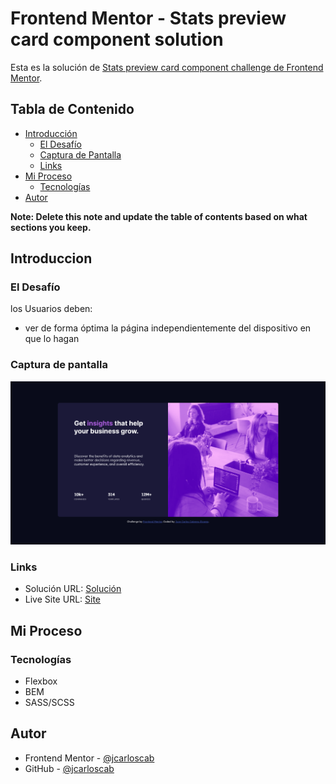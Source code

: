 # Frontend Mentor - Stats preview card component solution

Esta es la solución de [Stats preview card component challenge de Frontend Mentor](https://www.frontendmentor.io/challenges/stats-preview-card-component-8JqbgoU62).

## Tabla de Contenido

- [Introducción](#introduccion)
  - [El Desafío](#el-desafio)
  - [Captura de Pantalla](#captura-de-pantalla)
  - [Links](#links)
- [Mi Proceso](#mi-proceso)
  - [Tecnologías](#tecnologías)
- [Autor](#autor)

**Note: Delete this note and update the table of contents based on what sections you keep.**

## Introduccion

### El Desafío

los Usuarios deben:

- ver de forma óptima la página independientemente del dispositivo en que lo hagan

### Captura de pantalla

![](./images/screenshot.png)

### Links

- Solución URL: [Solución]()
- Live Site URL: [Site]()

## Mi Proceso

### Tecnologías

- Flexbox
- BEM
- SASS/SCSS

## Autor

- Frontend Mentor - [@jcarloscab](https://www.frontendmentor.io/profile/jcarloscab)
- GitHub - [@jcarloscab](https://github.com/jcarloscab)
